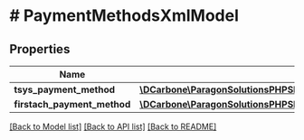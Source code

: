 # # PaymentMethodsXmlModel

## Properties

Name | Type | Description | Notes
------------ | ------------- | ------------- | -------------
**tsys_payment_method** | [**\DCarbone\ParagonSolutionsPHPSDK\Model\TsysPaymentMethodModel**](TsysPaymentMethodModel.md) |  | [optional]
**firstach_payment_method** | [**\DCarbone\ParagonSolutionsPHPSDK\Model\FirstACHPaymentMethodModel**](FirstACHPaymentMethodModel.md) |  | [optional]

[[Back to Model list]](../../README.md#models) [[Back to API list]](../../README.md#endpoints) [[Back to README]](../../README.md)
